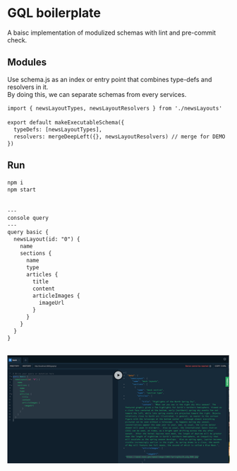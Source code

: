 GQL boilerplate
===================
A baisc implementation of modulized schemas with lint and pre-commit check.

## Modules
Use schema.js as an index or entry point that combines type-defs and resolvers in it.<br />
By doing this, we can separate schemas from every services.

```
import { newsLayoutTypes, newsLayoutResolvers } from './newsLayouts'

export default makeExecutableSchema({
  typeDefs: [newsLayoutTypes],
  resolvers: mergeDeepLeft({}, newsLayoutResolvers) // merge for DEMO
})
```

## Run
```
npm i
npm start


---
console query
---
query basic {
  newsLayout(id: "0") {
    name
  	sections {
      name
      type
      articles {
        title
        content
        articleImages {
          imageUrl
        }
      }
    }
  }
}
```
<br />
<img src="public/images/module-schema.png">